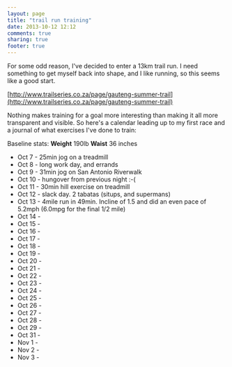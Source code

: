 ```yaml
---
layout: page
title: "trail run training"
date: 2013-10-12 12:12
comments: true
sharing: true
footer: true
---
```

For some odd reason, I've decided to enter a 13km trail run. I need something to get
myself back into shape, and I like running, so this seems like a good start.

[http://www.trailseries.co.za/page/gauteng-summer-trail](http://www.trailseries.co.za/page/gauteng-summer-trail)

Nothing makes training for a goal more interesting than making it all more transparent
and visible. So here's a calendar leading up to my first race and a journal of what exercises
I've done to train:

Baseline stats:
**Weight** 190lb
**Waist** 36 inches

* Oct 7 - 25min jog on a treadmill
* Oct 8 - long work day, and errands
* Oct 9 - 31min jog on San Antonio Riverwalk
* Oct 10 - hungover from previous night :-(
* Oct 11 - 30min hill exercise on treadmill
* Oct 12 - slack day. 2 tabatas (situps, and supermans)
* Oct 13 - 4mile run in 49min. Incline of 1.5 and did an even pace of 5.2mph (6.0mpg for the final 1/2 mile)
* Oct 14 -
* Oct 15 -
* Oct 16 -
* Oct 17 -
* Oct 18 -
* Oct 19 -
* Oct 20 -
* Oct 21 -
* Oct 22 -
* Oct 23 -
* Oct 24 -
* Oct 25 -
* Oct 26 -
* Oct 27 -
* Oct 28 -
* Oct 29 -
* Oct 31 -
* Nov 1 -
* Nov 2 -
* Nov 3 -
